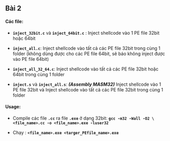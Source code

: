 ## Bài 2
#### Các file:
- **`inject_32bit.c`** và **`inject_64bit.c`** : Inject shellcode vào 1 PE file 32bit hoặc 64bit 

- **`inject_all.c`**: Inject shellcode vào tất cả các PE file 32bit trong cùng 1 folder (không dùng được cho các PE file 64bit, sẽ báo không inject được vào PE file 64bit)

- **`inject_all_32_64.c`**: Inject shellcode vào tất cả các PE file 32bit hoặc 64bit trong cùng 1 folder

- **`inject.s`** và **`inject_all.s`**: ***(Assembly MASM32)*** Inject shellcode vào 1 PE file 32bit và Inject shellcode vào tất cả các PE file 32bit trong cùng 1 folder

#### Usage:
- Compile các file **`.cc`** ra file **`.exe`** ở dạng 32bit: **`gcc -m32 -Wall -O2 \<file_name>.cc -o <file_name>.exe -luser32`**

- Chạy : **`<file_name>.exe <targer_PEfile_name>.exe`**